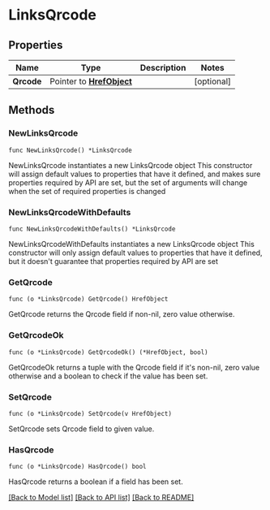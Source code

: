 # LinksQrcode

## Properties

Name | Type | Description | Notes
------------ | ------------- | ------------- | -------------
**Qrcode** | Pointer to [**HrefObject**](HrefObject.md) |  | [optional] 

## Methods

### NewLinksQrcode

`func NewLinksQrcode() *LinksQrcode`

NewLinksQrcode instantiates a new LinksQrcode object
This constructor will assign default values to properties that have it defined,
and makes sure properties required by API are set, but the set of arguments
will change when the set of required properties is changed

### NewLinksQrcodeWithDefaults

`func NewLinksQrcodeWithDefaults() *LinksQrcode`

NewLinksQrcodeWithDefaults instantiates a new LinksQrcode object
This constructor will only assign default values to properties that have it defined,
but it doesn't guarantee that properties required by API are set

### GetQrcode

`func (o *LinksQrcode) GetQrcode() HrefObject`

GetQrcode returns the Qrcode field if non-nil, zero value otherwise.

### GetQrcodeOk

`func (o *LinksQrcode) GetQrcodeOk() (*HrefObject, bool)`

GetQrcodeOk returns a tuple with the Qrcode field if it's non-nil, zero value otherwise
and a boolean to check if the value has been set.

### SetQrcode

`func (o *LinksQrcode) SetQrcode(v HrefObject)`

SetQrcode sets Qrcode field to given value.

### HasQrcode

`func (o *LinksQrcode) HasQrcode() bool`

HasQrcode returns a boolean if a field has been set.


[[Back to Model list]](../README.md#documentation-for-models) [[Back to API list]](../README.md#documentation-for-api-endpoints) [[Back to README]](../README.md)



